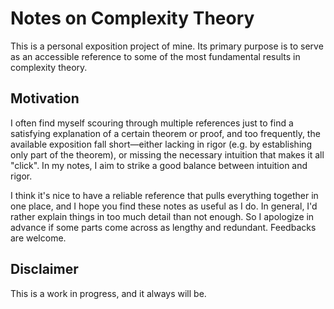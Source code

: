 # Notes on Complexity Theory

This is a personal exposition project of mine. Its primary purpose is to serve as an accessible reference to some of the most fundamental results in complexity theory.

## Motivation

I often find myself scouring through multiple references just to find a satisfying explanation of a certain theorem or proof, and too frequently, the available exposition fall short—either lacking in rigor (e.g. by establishing only part of the theorem), or missing the necessary intuition that makes it all "click". In my notes, I aim to strike a good balance between intuition and rigor.

I think it's nice to have a reliable reference that pulls everything together in one place, and I hope you find these notes as useful as I do. In general, I'd rather explain things in too much detail than not enough. So I apologize in advance if some parts come across as lengthy and redundant. Feedbacks are welcome.

## Disclaimer

This is a work in progress, and it always will be.
